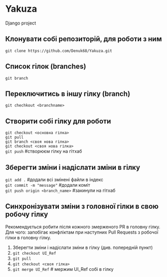 # Yakuza
Django project

## Клонувати собі репозиторій, для роботи з ним
`git clone https://github.com/Denuk68/Yakuza.git`

## Список гілок (branches)
`git branch`

## Переключитись в іншу гілку (branch)
`git chechkout <branchname>`  

## Створити собі гілку для роботи  
`git checkout <основна гілка>`  
`git pull`  
`git branch <своя нова гілка>`  
`git checkout <своя нова гілка>`  
`git push` #створюєм гілку на гітхаб  

## Зберегти зміни і надіслати зміни в гілку 
`git add .` #додали всі змінені файли в індекс  
`git commit -m "message"` #додали коміт  
`git push origin <branch_name>` #закинули на гітхаб  

## Синхронізувати зміни з головної гілки в свою робочу гілку  
Рекомендується робити після кожного змерженого PR в головну гілку.  
Для чого: запобігає конфліктам при наступних Pull Requests з робочої гілки в головну гілку.  

1. Зберегти зміни і надіслати зміни в гілку (див. попередній пункт)
2. `git checkout UI_Ref`
3. `git pull`
4. `git checkout <своя гілка>`
5. `git merge UI_Ref` # мержим UI_Ref собі в гілку
